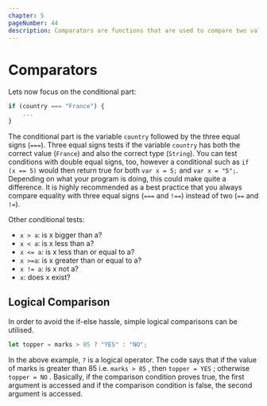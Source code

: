 ```yaml
---
chapter: 5
pageNumber: 44
description: Comparators are functions that are used to compare two values and determine their relationship. Here. the returned value indicates whether the values are equal, greater than, less than, or some other relationship based on a specific comparison criterion.  
---
```

# Comparators

Lets now focus on the conditional part:

```javascript
if (country === "France") {
    ...
}
```

The conditional part is the variable `country` followed by the three equal signs (`===`). Three equal signs tests if the variable `country` has both the correct value (`France`) and also the correct type (`String`). You can test conditions with double equal signs, too, however a conditional such as `if (x == 5)` would then return true for both `var x = 5;` and `var x = "5";`. Depending on what your program is doing, this could make quite a difference. It is highly recommended as a best practice that you always compare equality with three equal signs (`===` and `!==`) instead of two (`==` and `!=`).

Other conditional tests:

* `x > a`: is x bigger than a?
* `x < a`: is x less than a?
* `x <= a`: is x less than or equal to a?
* `x >=a`: is x greater than or equal to a?
* `x != a`: is x not a?
* `x`: does x exist?

## Logical Comparison

In order to avoid the if-else hassle, simple logical comparisons can be utilised.

```javascript
let topper = marks > 85 ? "YES" : "NO";
```

In the above example, `?` is a logical operator. The code says that if the value of marks is greater than 85 i.e. `marks > 85` , then `topper = YES` ; otherwise `topper = NO` . Basically, if the comparison condition proves true, the first argument is accessed and if the comparison condition is false, the second argument is accessed.
